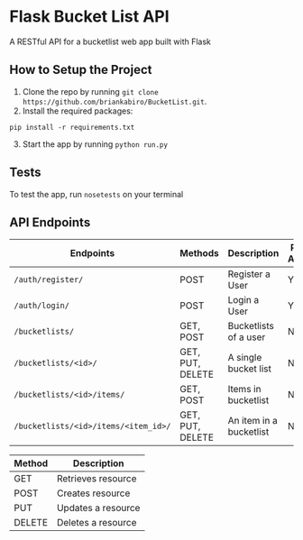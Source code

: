 # Flask Bucket List API

A RESTful API for a bucketlist web app built with Flask

## How to Setup the Project
1. Clone the repo by running ```git clone https://github.com/briankabiro/BucketList.git```.
2. Install the required packages:
```
pip install -r requirements.txt
```
3. Start the app by running ```python run.py```


## Tests
To test the app, run  ```nosetests``` on your terminal

## API Endpoints

| Endpoints | Methods | Description | Public Access |
| -------- | ------------- | --------- |--------------- |
| `/auth/register/` | POST  | Register a User | Yes |
|  `/auth/login/` | POST | Login a User | Yes |
| `/bucketlists/` | GET, POST | Bucketlists of a user | No |
| `/bucketlists/<id>/` | GET, PUT, DELETE | A single bucket list | No |
| `/bucketlists/<id>/items/` | GET, POST | Items in bucketlist | No |
| `/bucketlists/<id>/items/<item_id>/` | GET, PUT, DELETE| An item in a bucketlist | No |

| Method | Description |
|------- | ----------- |
| GET | Retrieves resource |
| POST | Creates resource |
| PUT | Updates a resource |
| DELETE | Deletes a resource |